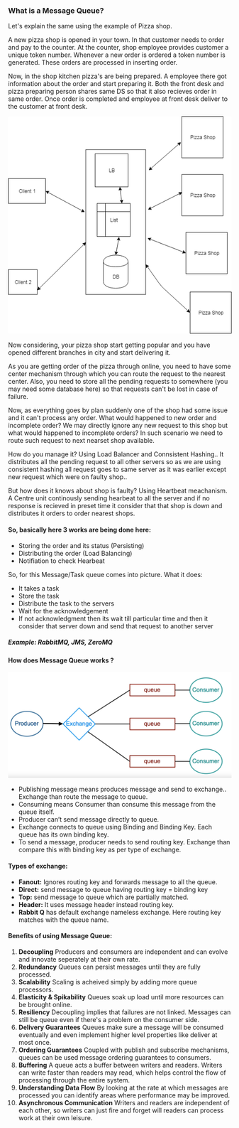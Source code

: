 ### What is a Message Queue?
<p>
Let's explain the same using the example of Pizza shop.

A new pizza shop is opened in your town. In that customer needs to order and pay to the counter. At the
counter, shop employee provides customer a unique token number. Whenever a new order is ordered a token
number is generated. These orders are processed in inserting order.

Now, in the shop kitchen pizza's are being prepared. A employee there got information about the order and 
start preparing it. Both the front desk and pizza preparing person shares same DS so that it also recieves
order in same order. Once order is completed and employee at front desk deliver to the customer at front desk.

![](https://github.com/tushargoel86/system_design_principle/blob/master/Message_Queue/images/pizzaExample.png)

Now considering, your pizza shop start getting popular and you have opened different branches in city and start
delivering it. 

As you are getting order of the pizza through online, you need to have some center mechanism through which you
can route the request to the nearest center. Also, you need to store all the pending requests to somewhere
(you may need some database here) so that requests can't be lost in case of failure.

Now, as everything goes by plan suddenly one of the shop had some issue and it can't process any order.
What would happened to new order and incomplete order? 
We may directly ignore any new request to this shop but what would happened to incomplete orders?
In such scenario we need to route such request to next nearset shop available.

How do you manage it? Using Load Balancer and Connsistent Hashing.. It distributes all the pending request to all other servers
so as we are using consistent hashing all request goes to same server as it was earlier except new request
which were on faulty shop..

But how does it knows about shop is faulty? Using Heartbeat meachanism. A Centre unit continously sending 
hearbeat to all the server and if no response is recieved in preset time it consider that that shop is down
and distributes it orders to order nearest shops.
</p>

#### So, basically here 3 works are being done here:
* Storing the order and its status (Persisting)
* Distributing the order (Load Balancing)
* Notifiation to check Hearbeat

<p> So, for this Message/Task queue comes into picture. What it does: </p>

* It takes a task
* Store the task
* Distribute the task to the servers
* Wait for the acknowledgement
* If not acknowledgment then its wait till particular time and then it consider that server down and send that request to another server 

##### Example: RabbitMQ, JMS, ZeroMQ

#### How does Message Queue works ?

![](https://github.com/tushargoel86/system_design_principle/blob/master/Message_Queue/images/MessageQueue.png)

* Publishing message means produces message and send to exchange.. Exchange than route the message to queue. 
* Consuming means Consumer than consume this message from the queue itself.
* Producer can’t send message directly to queue.
* Exchange connects to queue using Binding and Binding Key. Each queue has its own binding key.
* To send a message, producer needs to send routing key. Exchange than compare this with binding key as per type of exchange.

#### Types of exchange:


* __Fanout:__  Ignores routing key and forwards message to all the queue.
* __Direct:__  send message to queue having routing key = binding key
* __Top:__     send message to queue which are partially matched.  
* __Header:__  It uses message header instead routing key.
* __Rabbit Q__ has default exchange nameless exchange. Here routing key matches with the queue name.


#### Benefits of using Message Queue:


1.	__Decoupling__ Producers and consumers are independent and can evolve and innovate seperately at their own rate. 
2.	__Redundancy__ Queues can persist messages until they are fully processed.
3.	__Scalability__ Scaling is acheived simply by adding more queue processors. 
4.	__Elasticity & Spikability__ Queues soak up load until more resources can be brought online. 
5.	__Resiliency__ Decoupling implies that failures are not linked. Messages can still be queue even if there's a problem on the consumer side.
6.	__Delivery Guarantees__ Queues make sure a message will be consumed eventually and even implement higher level properties like deliver at most once.
7.	__Ordering Guarantees__ Coupled with publish and subscribe mechanisms, queues can be used message ordering guarantees to consumers.
8.	__Buffering__ A queue acts a buffer between writers and readers. Writers can write faster than readers may read, which helps control the flow of processing through the entire system. 
9.	__Understanding Data Flow__ By looking at the rate at which messages are processed you can identify areas where performance may be improved. 
10.	__Asynchronous Communication__ Writers and readers are independent of each other, so writers can just fire and forget will readers can process work at their own leisure.

